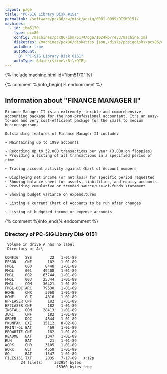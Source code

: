 ```yaml
---
layout: page
title: "PC-SIG Library Disk #151"
permalink: /software/pcx86/sw/misc/pcsig/0001-0999/DISK0151/
machines:
  - id: ibm5170
    type: pcx86
    config: /machines/pcx86/ibm/5170/cga/1024kb/rev3/machine.xml
    diskettes: /machines/pcx86/diskettes.json,/disks/pcsigdisks/pcx86/diskettes.json
    autoGen: true
    autoMount:
      B: "PC-SIG Library Disk 0151"
    autoType: $date\r$time\rB:\rDIR\r
---
```


{% include machine.html id="ibm5170" %}

{% comment %}info_begin{% endcomment %}

## Information about "FINANCE MANAGER II"

    Finance Manager II is an extremely flexible and comprehensive
    accounting package for the non-professional accountant. It's an easy-
    to-use and very cost-efficient package for the small to medium
    businessperson.
    
    Outstanding features of Finance Manager II include:
    
    ~ Maintaining up to 1999 accounts
    
    ~ Recording up to 32,000 transactions per year (3,800 on floppies)
    ~ Providing a listing of all transactions in a specified period of time
    
    ~ Tracing account activity against Chart of Account numbers
    
    ~ Displaying net income (or net loss) for specific period requested
    ~ Showing balance sheet for assets, liabilities, and equity accounts
    ~ Providing cumulative or trended source/use-of-funds statement
    
    ~ Showing budget variance on expenditures
    
    ~ Listing a current Chart of Accounts to be run after changes
    
    ~ Listing of budgeted income or expense accounts
{% comment %}info_end{% endcomment %}


### Directory of PC-SIG Library Disk 0151

     Volume in drive A has no label
     Directory of A:\

    CONFIG   SYS        22   1-01-89
    EPSON    CNF       182   1-01-89
    FMGL     000      8448   1-01-89
    FMGL     001     49408   1-01-89
    FMGL     002     63744   1-01-89
    FMGL     003     25344   1-01-89
    FMGL     COM     36421   1-01-89
    FMGL-DOC ARC     79530   1-01-89
    HOME     CHR      3060   1-01-89
    HOME     GLT      4816   1-01-89
    HP-LASER CNF       182   1-01-89
    HP2LASER CNF       182   1-01-89
    INSTALL  COM     28413   1-01-89
    JUKI     CNF       182   1-01-89
    ORDER    DOC      4844   1-01-89
    PKUNPAK  EXE     15112   8-02-88
    PRINT-GL BAT       469   1-01-89
    PROWRITE CNF       182   1-01-89
    README   BAT      1347   1-01-89
    RUN      BAT        21   1-01-89
    WORK     CHR      3105   1-01-89
    WORK     GLT      4558   1-01-89
    GO       BAT      1347   1-01-89
    FILES151 TXT      2035   7-17-89   3:12p
           24 file(s)     332954 bytes
                           15360 bytes free

